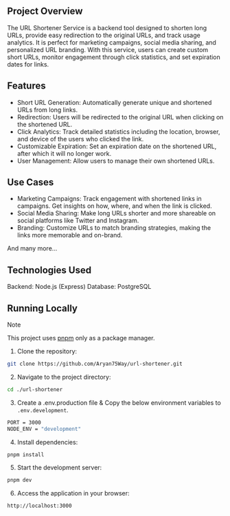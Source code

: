 ## Project Overview

The URL Shortener Service is a backend tool designed to shorten long URLs, provide easy redirection to the original URLs, and track usage analytics. It is perfect for marketing campaigns, social media sharing, and personalized URL branding. With this service, users can create custom short URLs, monitor engagement through click statistics, and set expiration dates for links.

## Features

- Short URL Generation: Automatically generate unique and shortened URLs from long links.
- Redirection: Users will be redirected to the original URL when clicking on the shortened URL.
- Click Analytics: Track detailed statistics including the location, browser, and device of the users who clicked the link.
- Customizable Expiration: Set an expiration date on the shortened URL, after which it will no longer work.
- User Management: Allow users to manage their own shortened URLs.

## Use Cases

- Marketing Campaigns: Track engagement with shortened links in campaigns. Get insights on how, where, and when the link is clicked.
- Social Media Sharing: Make long URLs shorter and more shareable on social platforms like Twitter and Instagram.
- Branding: Customize URLs to match branding strategies, making the links more memorable and on-brand.

And many more...

## Technologies Used

Backend: Node.js (Express)
Database: PostgreSQL

## Running Locally

> [!NOTE]  
> This project uses [pnpm](https://pnpm.io/) only as a package manager.

1. Clone the repository:

```bash
git clone https://github.com/Aryan75Way/url-shortener.git
```

2. Navigate to the project directory:

```bash
cd ./url-shortener
```

3. Create a .env.production file & Copy the below environment variables to `.env.development`.

```bash
PORT = 3000
NODE_ENV = "development"
```

4. Install dependencies:

```bash
pnpm install
```

5. Start the development server:

```bash
pnpm dev
```

6. Access the application in your browser:

```bash
http://localhost:3000
```

